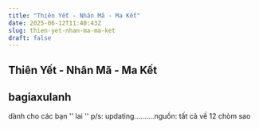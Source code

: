 ```yaml
---
title: "Thiên Yết - Nhân Mã - Ma Kết"
date: 2025-06-12T11:40:43Z
slug: thien-yet-nhan-ma-ma-ket
draft: false
---
```


## Thiên Yết - Nhân Mã - Ma Kết

## bagiaxulanh

dành cho các bạn '' lai '' p/s: updating..........nguồn: tất cả về 12 chòm sao